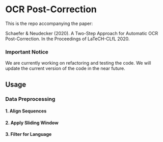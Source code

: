 # OCR Post-Correction  

This is the repo accompanying the paper:

Schaefer & Neudecker (2020). A Two-Step Approach for Automatic OCR Post-Correction. In the Proceedings of LaTeCH-CLfL 2020.

### Important Notice

We are currently working on refactoring and testing the code. We will update the current version of the code in the near future. 

## Usage

### Data Preprocessing

#### 1. Align Sequences

#### 2. Apply Sliding Window

#### 3. Filter for Language 
